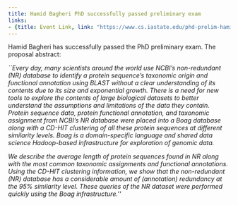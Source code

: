 ```yaml
---
title: Hamid Bagheri PhD successfully passed preliminary exam
links:
- {title: Event Link, link: "https://www.cs.iastate.edu/phd-prelim-hamid-bagheri" }
---
```




Hamid Bagheri has successfully passed the PhD preliminary exam.
The proposal abstract:

<EM>
``Every day, many scientists around the world use NCBI’s non-redundant (NR) database to identify a protein sequence’s taxonomic origin and functional annotation using BLAST without a clear understanding of its contents due to its size and exponential growth. There is a need for new tools to explore the contents of large biological datasets to better understand the assumptions and limitations of the data they contain. Protein sequence data, protein functional annotation, and taxonomic assignment from NCBI’s NR database were placed into a Boag database along with a CD-HIT clustering of all these protein sequences at different similarity levels. Boag is a domain-specific language and shared data science Hadoop-based infrastructure for exploration of genomic data.

We describe the average length of protein sequences found in NR along with the most common taxonomic assignments and functional annotations. Using the CD-HIT clustering information, we show that the non-redundant (NR) database has a considerable amount of (annotation) redundancy at the 95% similarity level. These queries of the NR dataset were performed quickly using the Boag infrastructure.''</EM>




